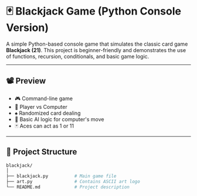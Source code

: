 # 🃏 Blackjack Game (Python Console Version)

A simple Python-based console game that simulates the classic card game **Blackjack (21)**. This project is beginner-friendly and demonstrates the use of functions, recursion, conditionals, and basic game logic.

---

## 📽️ Preview

- 🎮 Command-line game
- 🤖 Player vs Computer
- ♠ Randomized card dealing
- 🧠 Basic AI logic for computer's move
- 🃏 Aces can act as 1 or 11

---

## 📁 Project Structure

```bash
blackjack/
│
├── blackjack.py          # Main game file
├── art.py                # Contains ASCII art logo
└── README.md             # Project description
